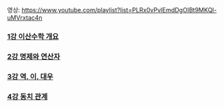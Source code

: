 영상: https://www.youtube.com/playlist?list=PLRx0vPvlEmdDgOIBt9MKQl-uMVrxtac4n

### [1강 이산수학 개요](이산수학-개요.md)

### [2강 명제와 연산자](/명제와-연산자.md)
 
### [3강 역, 이, 대우](이산-수학/이산수학-기초/역,이,대우.md)

### [4강 동치 관계](이산-수학/이산수학-기초/동치-관계.md)